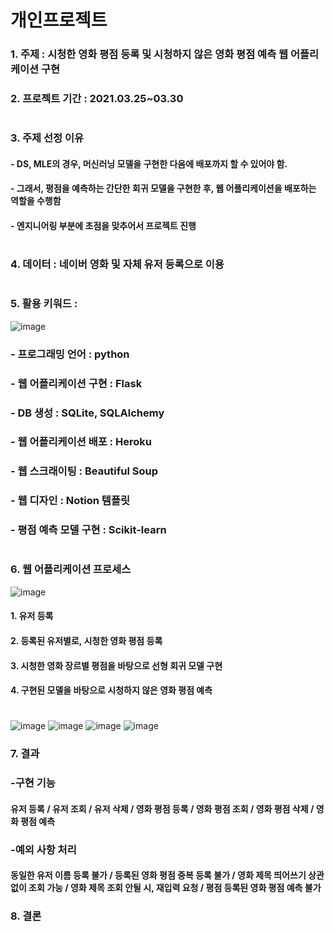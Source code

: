 # 개인프로젝트
### 1. 주제 : 시청한 영화 평점 등록 및 시청하지 않은 영화 평점 예측 웹 어플리케이션 구현
### 2. 프로젝트 기간 : 2021.03.25~03.30
#
### 3. 주제 선정 이유 
#### - DS, MLE의 경우, 머신러닝 모델을 구현한 다음에 배포까지 할 수 있어야 함.
#### - 그래서, 평점을 예측하는 간단한 회귀 모델을 구현한 후, 웹 어플리케이션을 배포하는 역할을 수행함
#### - 엔지니어링 부분에 초점을 맞추어서 프로젝트 진행
#
### 4. 데이터 : 네이버 영화 및 자체 유저 등록으로 이용 
#     
### 5. 활용 키워드 : 
![image](https://user-images.githubusercontent.com/76590396/127287078-3109c6a5-e9a0-425c-a2a9-0d00fcb5d3a5.png)
### - 프로그래밍 언어 : python
### - 웹 어플리케이션 구현 : Flask
### - DB 생성 : SQLite, SQLAlchemy
### - 웹 어플리케이션 배포 : Heroku
### - 웹 스크래이팅 : Beautiful Soup
### - 웹 디자인 : Notion 템플릿
### - 평점 예측 모델 구현 : Scikit-learn
#  
### 6. 웹 어플리케이션 프로세스
![image](https://user-images.githubusercontent.com/76590396/127311631-95955066-18aa-4af1-9f34-a71dc025b883.png)
#### 1. 유저 등록
#### 2. 등록된 유저별로, 시청한 영화 평점 등록
#### 3. 시청한 영화 장르별 평점을 바탕으로 선형 회귀 모델 구현
#### 4. 구현된 모델을 바탕으로 시청하지 않은 영화 평점 예측
#
![image](https://user-images.githubusercontent.com/76590396/127283594-9297c2b9-b4b7-4284-a088-f4031cd9ff19.png)
![image](https://user-images.githubusercontent.com/76590396/127285008-4e0ecdf7-e609-46d5-aa68-44d6c835450f.png)
![image](https://user-images.githubusercontent.com/76590396/127309811-01822850-ce3a-4e42-a5a2-8f29d35d210f.png)
![image](https://user-images.githubusercontent.com/76590396/127310394-ddacaa59-694f-4c3b-94c3-0a869353ad81.png)

### 7. 결과
### -구현 기능
#### 유저 등록 / 유저 조회 / 유저 삭제 / 영화 평점 등록 / 영화 평점 조회 / 영화 평점 삭제 / 영화 평점 예측
### -예외 사항 처리
#### 동일한 유저 이름 등록 불가 / 등록된 영화 평점 중복 등록 불가 / 영화 제목 띄어쓰기 상관 없이 조회 가능 / 영화 제목 조회 안될 시, 재입력 요청 / 평점 등록된 영화 평점 예측 불가

### 8. 결론
